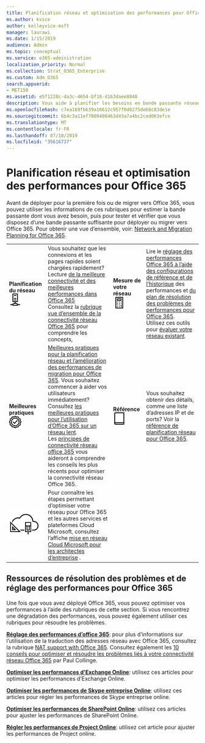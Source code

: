 ```yaml
---
title: Planification réseau et optimisation des performances pour Office 365
ms.author: kvice
author: kelleyvice-msft
manager: laurawi
ms.date: 1/15/2019
audience: Admin
ms.topic: conceptual
ms.service: o365-administration
localization_priority: Normal
ms.collection: Strat_O365_Enterprise
ms.custom: Adm_O365
search.appverid:
- MET150
ms.assetid: e5f1228c-da3c-4654-bf16-d163daee8848
description: Vous aide à planifier les besoins en bande passante réseau pour Microsoft Office 365. Une fois que vous avez déployé, revenez ici pour affiner et dépanner les performances d’Office 365.
ms.openlocfilehash: c7ea169fbb39a16612c957f0d0275de60c83de1e
ms.sourcegitcommit: 6b4c3a11ef7000480463d43a7a4bc2ced063efce
ms.translationtype: MT
ms.contentlocale: fr-FR
ms.lasthandoff: 07/10/2019
ms.locfileid: "35616737"
---
```

# <a name="network-planning-and-performance-tuning-for-office-365"></a>Planification réseau et optimisation des performances pour Office 365
Avant de déployer pour la première fois ou de migrer vers Office 365, vous pouvez utiliser les informations de ces rubriques pour estimer la bande passante dont vous avez besoin, puis pour tester et vérifier que vous disposez d’une bande passante suffisante pour déployer ou migrer vers Office 365. Pour obtenir une vue d’ensemble, voir: [Network and Migration Planning for Office 365](network-and-migration-planning.md).
  
|||||
|:-----|:-----|:-----|:-----|
|**Planification du réseau** <br/> ![Réseau](media/5e9dcd06-601b-4b28-88dc-f524e7548794.png)           <br/> |Vous souhaitez que les connexions et les pages rapides soient chargées rapidement?  <br/> Lecture [de la meilleure connectivité et des meilleures performances dans Office 365](https://aka.ms/o365perfprinciples) <br/> Consultez la [rubrique vue d’ensemble de la connectivité réseau Office 365](https://docs.microsoft.com/en-us/office365/enterprise/office-365-networking-overview) pour comprendre les concepts,  <br/> |**Mesure de votre réseau** <br/> ![Calculatrice](media/d690a132-4884-40eb-a918-526bb3dff3cc.png)           <br/> |Lire le [réglage des performances Office 365 à l’aide des configurations de référence et de l’historique](performance-tuning-using-baselines-and-history.md) des performances et [du plan de résolution des problèmes de performances pour Office 365](performance-troubleshooting-plan.md).  <br/> Utilisez ces outils pour [évaluer votre réseau existant](network-and-migration-planning.md#calculators).  <br/> |
|**Meilleures pratiques** <br/> ![Meilleures pratiques](media/2a659a5c-1007-47d3-a6c6-a19e018ab29b.png)           <br/> |[Meilleures pratiques pour la planification réseau et l’amélioration des performances de migration pour Office 365](network-and-migration-planning.md#BestPractices). Vous souhaitez commencer à aider vos utilisateurs immédiatement? Consultez [les meilleures pratiques pour l’utilisation d’Office 365 sur un réseau lent](https://support.office.com/article/fd16c8d2-4799-4c39-8fd7-045f06640166).  <br/> Les [principes de connectivité réseau office 365](https://aka.ms/o365networkingprinciples) vous aideront à comprendre les conseils les plus récents pour optimiser la connectivité réseau Office 365.  <br/> |**Référence** <br/> ![Livre ou journal](media/56dff3c1-f605-48d8-811f-7d13ce639ecd.png)           <br/> |Vous souhaitez obtenir des détails, comme une liste d’adresses IP et de ports? Voir la [référence de planification réseau pour Office 365](network-and-migration-planning.md#NetReference).  <br/> |
|![Consultez l’affiche mise en réseau Cloud Microsoft pour les architectes d’entreprise](media/3094be9f-2407-4fa5-896d-aa66ef7b9bb9.png)           <br/> |Pour connaître les étapes permettant d’optimiser votre réseau pour Office 365 et les autres services et plateformes Cloud Microsoft, consultez l’affiche [mise en réseau Cloud Microsoft pour les architectes d’entreprise](https://aka.ms/cloudarchnetworking) .  <br/> |
   
## <a name="performance-tuning-and-troubleshooting-resources-for-office-365"></a>Ressources de résolution des problèmes et de réglage des performances pour Office 365
<a name="apptuning"> </a>

Une fois que vous avez déployé Office 365, vous pouvez optimiser vos performances à l’aide des rubriques de cette section. Si vous rencontrez une dégradation des performances, vous pouvez également utiliser ces rubriques pour résoudre les problèmes.
  
 **[Réglage des performances d’office 365](tune-office-365-performance.md)**: pour plus d’informations sur l’utilisation de la traduction des adresses réseau avec Office 365, consultez la rubrique [NAT support with Office 365](nat-support-with-office-365.md). Consultez également les [10 conseils pour optimiser et résoudre les problèmes liés à votre connectivité réseau Office 365](https://blogs.technet.com/b/onthewire/archive/2014/06/18/top-10-tips-for-optimising-amp-troubleshooting-your-office-365-network-connectivity.aspx) par Paul Collinge. 
  
 **[Optimiser les performances d’Exchange Online](tune-exchange-online-performance.md)**: utilisez ces articles pour optimiser les performances d’Exchange Online. 
  
 **[Optimiser les performances de Skype entreprise Online](tune-skype-for-business-online-performance.md)**: utilisez ces articles pour régler les performances de Skype entreprise online. 
  
 **[Optimiser les performances de SharePoint Online](tune-sharepoint-online-performance.md)**: utilisez ces articles pour ajuster les performances de SharePoint Online. 
  
 **[Régler les performances de Project Online](https://support.office.com/article/12ba0ebd-c616-42e5-b9b6-cad570e8409c)**: utilisez cet article pour ajuster les performances de Project online. 
  

